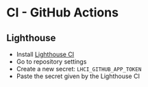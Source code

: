 # CI - GitHub Actions

## Lighthouse

- Install [Lighthouse CI](https://github.com/apps/lighthouse-ci)
- Go to repository settings
- Create a new secret: `LHCI_GITHUB_APP_TOKEN`
- Paste the secret given by the Lighthouse CI
